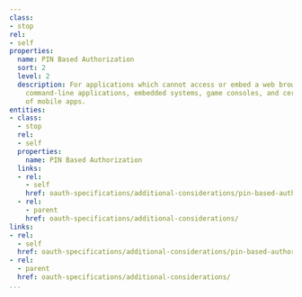 ```yaml
---
class:
- stop
rel:
- self
properties:
  name: PIN Based Authorization
  sort: 2
  level: 2
  description: For applications which cannot access or embed a web browser, such as
    command-line applications, embedded systems, game consoles, and certain types
    of mobile apps.
entities:
- class:
  - stop
  rel:
  - self
  properties:
    name: PIN Based Authorization
  links:
  - rel:
    - self
    href: oauth-specifications/additional-considerations/pin-based-authorization.md
  - rel:
    - parent
    href: oauth-specifications/additional-considerations/
links:
- rel:
  - self
  href: oauth-specifications/additional-considerations/pin-based-authorization.md
- rel:
  - parent
  href: oauth-specifications/additional-considerations/
...
```

